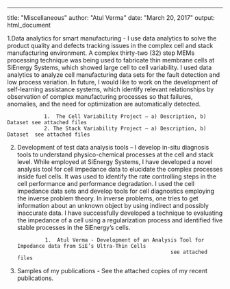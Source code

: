 ---
title: "Miscellaneous"
author: "Atul Verma"
date: "March 20, 2017"
output: html_document




1.Data analytics for smart manufacturing -  I use data analytics to solve the product quality and defects tracking issues in the complex cell and stack manufacturing environment.  A complex thirty-two (32) step MEMs processing technique was being used to fabricate thin membrane cells at SiEnergy Systems, which showed large cell to cell variability. I used data analytics to analyze cell manufacturing data sets for the fault detection and low process variation. In future, I would like to work on the development of self-learning assistance systems, which identify relevant relationships by observation of complex manufacturing processes so that failures, anomalies, and the need for optimization are automatically detected. 
                        
                1.  The Cell Variability Project – a) Description, b) Dataset see attached files
                2. The Stack Variability Project – a) Description, b) Dataset  see attached files
                
                
2. Development of test data analysis tools – I develop in-situ diagnosis tools to understand physico-chemical processes at the cell and stack level. While employed at SiEnergy Systems, I have developed a novel analysis tool for cell impedance data to elucidate the complex processes inside fuel cells. It was used to identify the rate controlling steps in the cell performance and performance degradation. I used the cell impedance data sets and develop tools for cell diagnostics employing the inverse problem theory. In inverse problems, one tries to get information about an unknown object by using indirect and possibly inaccurate data. I have successfully developed a technique to evaluating the impedance of a cell using a regularization process and identified five stable processes in the SiEnergy’s cells.
                
                1.	Atul Verma - Development of an Analysis Tool for Impedance data from SiE’s Ultra-Thin Cells
                                                         see attached files
                                                         
3. Samples of my publications - See the attached copies of my recent publications.
